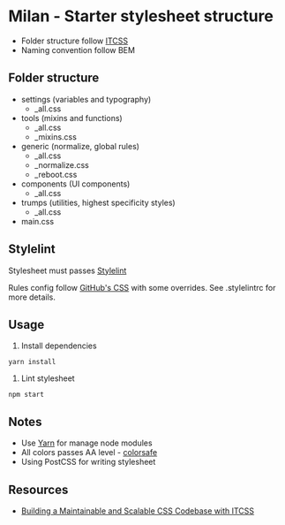 # Milan - Starter stylesheet structure

* Folder structure follow [ITCSS](http://itcss.io/)
* Naming convention follow BEM

## Folder structure

* settings (variables and typography)
  * \_all.css
* tools (mixins and functions)
  * \_all.css
  * \_mixins.css
* generic (normalize, global rules)
  * \_all.css
  * \_normalize.css
  * \_reboot.css
* components (UI components)
  * \_all.css
* trumps (utilities, highest specificity styles)
  * \_all.css
* main.css

## Stylelint

Stylesheet must passes [Stylelint](http://stylelint.io/)

Rules config follow [GitHub's CSS](https://github.com/primer/stylelint-config-primer) with some overrides. See .stylelintrc for more details.

## Usage

1. Install dependencies
```
yarn install
```

1. Lint stylesheet
```
npm start
```

## Notes

* Use [Yarn](https://yarnpkg.com/) for manage node modules
* All colors passes AA level - [colorsafe](http://colorsafe.co/)
* Using PostCSS for writing stylesheet

## Resources

* [Building a Maintainable and Scalable CSS Codebase with ITCSS](https://medium.okgrow.com/building-a-maintainable-and-scalable-css-codebase-with-itcss-ceda5b2f495b#.1ghibj1q7)
